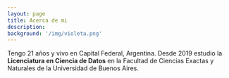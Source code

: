 ```yaml
---
layout: page
title: Acerca de mi
description: 
background: '/img/violeta.png'
---
```


Tengo 21 años y vivo en Capital Federal, Argentina. Desde 2019 estudio la  **Licenciatura en Ciencia de Datos** en la Facultad de Ciencias Exactas y Naturales de la Universidad de Buenos Aires. 
